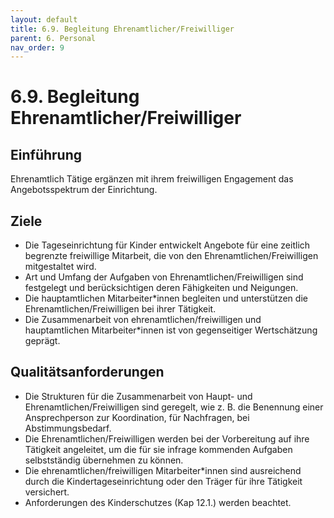 ```yaml
---
layout: default
title: 6.9. Begleitung Ehrenamtlicher/Freiwilliger
parent: 6. Personal
nav_order: 9
---
```


# 6.9. Begleitung Ehrenamtlicher/Freiwilliger

## Einführung
Ehrenamtlich Tätige ergänzen mit ihrem freiwilligen Engagement das Angebotsspektrum der Einrichtung.

## Ziele

* Die Tageseinrichtung für Kinder entwickelt Angebote für eine zeitlich begrenzte freiwillige Mitarbeit, die von den Ehrenamtlichen/Freiwilligen mitgestaltet wird.
* Art und Umfang der Aufgaben von Ehrenamtlichen/Freiwilligen sind festgelegt und berücksichtigen deren Fähigkeiten und Neigungen.
* Die hauptamtlichen Mitarbeiter\*innen begleiten und unterstützen die Ehrenamtlichen/Freiwilligen bei ihrer Tätigkeit.
* Die Zusammenarbeit von ehrenamtlichen/freiwilligen und hauptamtlichen Mitarbeiter\*innen ist von gegenseitiger Wertschätzung geprägt.

## Qualitätsanforderungen

* Die Strukturen für die Zusammenarbeit von Haupt- und Ehrenamtlichen/Freiwilligen sind geregelt, wie z. B. die Benennung einer Ansprechperson zur Koordination, für Nachfragen, bei Abstimmungsbedarf.
* Die Ehrenamtlichen/Freiwilligen werden bei der Vorbereitung auf ihre Tätigkeit angeleitet, um die für sie infrage kommenden Aufgaben selbstständig übernehmen zu können.
* Die ehrenamtlichen/freiwilligen Mitarbeiter\*innen sind ausreichend durch die Kindertageseinrichtung oder den Träger für ihre Tätigkeit versichert.
* Anforderungen des Kinderschutzes (Kap 12.1.) werden beachtet.
